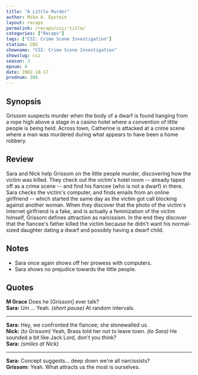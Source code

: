 ```yaml
---
title: "A Little Murder"
author: Mika A. Epstein
layout: recaps
permalink: /recaps/csi/:title/
categories: ["Recaps"]
tags: ["CSI: Crime Scene Investigation"]
station: CBS
showname: "CSI: Crime Scene Investigation"
showslug: csi
season: 3
epnum: 4
date: 2002-10-17
prodnum: 304
---
```


## Synopsis

Grissom suspects murder when the body of a dwarf is found hanging from a rope high above a stage in a casino hotel where a convention of little people is being held. Across town, Catherine is attacked at a crime scene where a man was murdered during what appears to have been a home robbery.

## Review

Sara and Nick help Grissom on the little people murder, discovering how the victim was killed. They check out the victim's hotel room -- already taped off as a crime scene -- and find his fiancee (who is not a dwarf) in there. Sara checks the victim's computer, and finds emails from an online girlfriend -- which started the same day as the victim got call blocking against another woman. When they discover that the photo of the victim's Internet girlfriend is a fake, and is actually a feminization of the victim himself, Grissom defines attraction as narcissism. In the end they discover that the fiancee's father killed the victim because he didn't want his normal-sized daughter dating a dwarf and possibly having a dwarf child.

## Notes

* Sara once again shows off her prowess with computers.
* Sara shows no prejudice towards the little people.

## Quotes

**M Grace** Does he [Grissom] ever talk?\
**Sara:** Um ... Yeah. _(short pause)_ At random intervals.

- - -

**Sara:** Hey, we confronted the fiancee; she stonewalled us.\
**Nick:** _(to Grissom)_ Yeah, Brass told her not to leave town. _(to Sara)_ He sounded a bit like Jack Lord, don't you think?\
**Sara:** _(smiles at Nick)_

- - -

**Sara:** Concept suggests... deep down we're all narcissists?\
**Grissom:** Yeah. What attracts us the most is ourselves.
